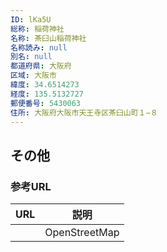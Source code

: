 ```yaml
---
ID: lKa5U
総称: 稲荷神社
名称: 茶臼山稲荷神社
名称読み: null
別名: null
都道府県: 大阪府
区域: 大阪市
緯度: 34.6514273
経度: 135.5132727
郵便番号: 5430063
住所: 大阪府大阪市天王寺区茶臼山町１−８
---
```


## その他

### 参考URL

| URL | 説明          |
| --- | ------------- |
|     | OpenStreetMap |
